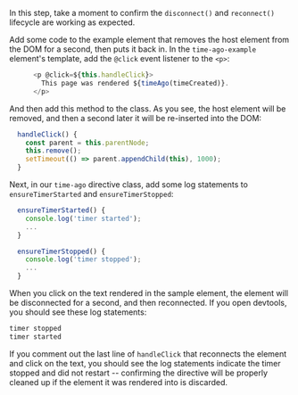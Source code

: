 In this step, take a moment to confirm the `disconnect()` and `reconnect()`
lifecycle are working as expected.

Add some code to the example element that removes the host element from the DOM
for a second, then puts it back in. In the `time-ago-example` element's
template, add the `@click` event listener to the `<p>`:

```ts
      <p @click=${this.handleClick}>
        This page was rendered ${timeAgo(timeCreated)}.
      </p>
```

And then add this method to the class. As you see, the host element will be
removed, and then a second later it will be re-inserted into the DOM:
```ts
  handleClick() {
    const parent = this.parentNode;
    this.remove();
    setTimeout(() => parent.appendChild(this), 1000);
  }
```

Next, in our `time-ago` directive class, add some log statements to
`ensureTimerStarted` and `ensureTimerStopped`:

```ts
  ensureTimerStarted() {
    console.log('timer started');
    ...
  }
```

```ts
  ensureTimerStopped() {
    console.log('timer stopped');
    ...
  }
```

When you click on the text rendered in the sample element, the element
will be disconnected for a second, and then reconnected. If you open devtools,
you should see these log statements:

```md
timer stopped
timer started
```

If you comment out the last line of `handleClick` that reconnects the element
and click on the text, you should see the log statements indicate the timer
stopped and did not restart -- confirming the directive will be properly cleaned
up if the element it was rendered into is discarded.
